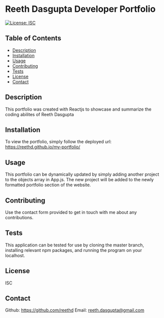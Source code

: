 
  # Reeth Dasgupta Developer Portfolio
  [![License: ISC](https://img.shields.io/badge/License-ISC-blue.svg)](https://opensource.org/licenses/ISC)

  ## Table of Contents
  - [Description](#description)
  - [Installation](#installation)
  - [Usage](#usage)
  - [Contributing](#contributing)
  - [Tests](#tests) 
  - [License](#license)
  - [Contact](#contact)

  ## Description
  This portfolio was created with Reactjs to showcase and summarize the coding abilites of Reeth Dasgupta

  ## Installation
  To view the portfolio, simply follow the deployed url: https://reethd.github.io/my-portfolio/

  ## Usage
  This portfolio can be dynamically updated by simply adding another project to the objects array in App.js. The new project will be added to the newly formatted portfolio section of the website.

  ## Contributing
  Use the contact form provided to get in touch with me about any contributions.

  ## Tests
  This application can be tested for use by cloning the master branch, installing relevant npm packages, and running the program on your localhost. 

  ## License
  ISC

  ## Contact
  Github: https://github.com/reethd
  Email: reeth.dasgupta@gmail.com

